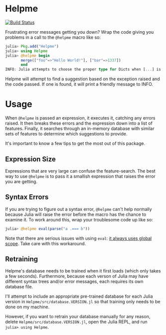 # Helpme

[![Build Status](https://travis-ci.org/snotskie/Helpme.jl.svg)](https://travis-ci.org/snotskie/Helpme.jl)

Frustrating error messages getting you down? Wrap the code giving you problems in a call to the `@helpme` macro like so:
```julia
julia> Pkg.add("Helpme")
julia> using Helpme
julia> @helpme begin
       merge(["foo"=>"Hello World!"], ["bar"=>1337])
       end
INFO: Julia attempts to choose the proper type for Dicts when [...] is used, and functions like merge(collection, others...) can be fussy when types don't match up. To force Julia to assign the type Dict{Any,Any}, use {...}. More info at <http://bit.ly/1nUDhyc>.
```

Helpme will attempt to find a suggestion based on the exception raised and the code passed. If one is found, it will print a friendly message to INFO.

# Usage
When `@helpme` is passed an expression, it executes it, catching any errors raised. It then breaks these errors and the expression down into a list of features. Finally, it searches through an in-memory database with similar sets of features to determine which suggestions to provide.

It's important to know a few tips to get the most out of this package.

## Expression Size
Expressions that are very large can confuse the feature-search. The best way to use `@helpme` is to pass it a smallish expression that raises the error you are getting.

## Syntax Errors
If you are trying to figure out a syntax error, `@helpme` can't help normally because Julia will raise the error before the macro has the chance to examine it. To work around this, wrap your troublesome code up like so:
```julia
julia> @helpme eval(parse("a .=== b"))
```

Note that there are serious issues with using `eval`: [it always uses global scope](https://github.com/JuliaLang/julia/issues/2386). Take care with this workaround.

## Retraining
Helpme's database needs to be trained when it first loads (which only takes a few seconds). Furthermore, because each verson of Julia may have different syntax trees and/or error messages, each requires its own database file.

I'll attempt to include an appropriate pre-trained database for each Julia version in `Helpme/src/database.VERSION.jl` so that training only needs to be done on my machine.

However, if you want to retrain your database manually for any reason, delete `Helpme/src/database.VERSION.jl`, open the Julia REPL, and run `julia> using Helpme`.
